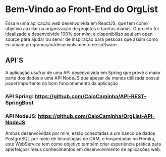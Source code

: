 # Bem-Vindo ao Front-End do OrgList

Essa é uma aplicação web desenvolvida em ReactJS, que tem como objetivo auxiliar na organização de projetos e tarefas diárias.
O projeto foi idealizado e desenvolvido 100% por mim, e disponibilizo aqui em open source para ajudar ou servir de inspiração 
para pessoas que assim como eu amam programação/desenvolvimento de software.

## API´S
A aplicação usufrui de uma API desenvolvida em Spring que provê a maior parte dos dados e uma API NodeJS que apesar de menos 
utilizada possui papel importante no bom funcionamento da aplicação

### API Spring: https://github.com/CaioCaminha/API-REST-SpringBoot
### API NodeJS: https://github.com/CaioCaminha/OrgList-API-NodeJS

Ambas desenvolvidas por mim, estão conectadas a um banco de dados PostgreSQL por meio de tecnologias de ORM, e hospedadas no 
Heroku, este WebService tem como objetivo também criar esperiência prática para aperfeiçoar meus conhecimentos em desenvolvimento
de aplicações web.
